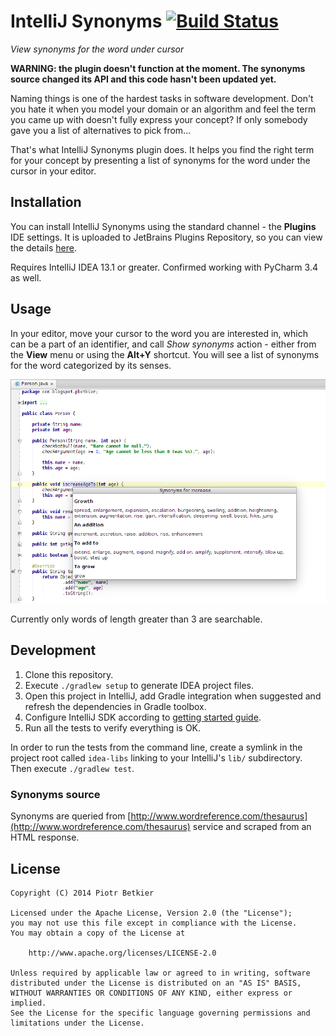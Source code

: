 # IntelliJ Synonyms [![Build Status](https://travis-ci.org/pbetkier/intellij-synonyms.svg?branch=master)](https://travis-ci.org/pbetkier/intellij-synonyms)

*View synonyms for the word under cursor*

**WARNING: the plugin doesn't function at the moment. The synonyms source changed its API and this code hasn't been updated yet.**

Naming things is one of the hardest tasks in software development. Don't you hate it when you model your domain or an
algorithm and feel the term you came up with doesn't fully express your concept? If only somebody gave you a list of 
alternatives to pick from...

That's what IntelliJ Synonyms plugin does. It helps you find the right term for your concept by presenting a 
list of synonyms for the word under the cursor in your editor.

## Installation

You can install IntelliJ Synonyms using the standard channel - the **Plugins** IDE settings. It is uploaded to
JetBrains Plugins Repository, so you can view the details [here](https://plugins.jetbrains.com/plugin/7576).

Requires IntelliJ IDEA 13.1 or greater. Confirmed working with PyCharm 3.4 as well.

## Usage

In your editor, move your cursor to the word you are interested in, which can be a part of an identifier, and call
*Show synonyms* action - either from the **View** menu or using the **Alt+Y** shortcut. You will see a list of synonyms 
for the word categorized by its senses.

![Screenshot](usage-screenshot.png)

Currently only words of length greater than 3 are searchable.

## Development

1. Clone this repository.
1. Execute ``./gradlew setup`` to generate IDEA project files.
1. Open this project in IntelliJ, add Gradle integration when suggested and refresh the dependencies in Gradle toolbox.
1. Configure IntelliJ SDK according to [getting started guide](http://confluence.jetbrains.com/display/IDEADEV/Getting+Started+with+Plugin+Development).
1. Run all the tests to verify everything is OK.

In order to run the tests from the command line, create a symlink in the project root called ``idea-libs`` linking to 
your IntelliJ's ``lib/`` subdirectory. Then execute ``./gradlew test``.

### Synonyms source

Synonyms are queried from [http://www.wordreference.com/thesaurus](http://www.wordreference.com/thesaurus) service and
scraped from an HTML response.

## License

```
Copyright (C) 2014 Piotr Betkier

Licensed under the Apache License, Version 2.0 (the "License");
you may not use this file except in compliance with the License.
You may obtain a copy of the License at

    http://www.apache.org/licenses/LICENSE-2.0      

Unless required by applicable law or agreed to in writing, software
distributed under the License is distributed on an "AS IS" BASIS,
WITHOUT WARRANTIES OR CONDITIONS OF ANY KIND, either express or implied.
See the License for the specific language governing permissions and
limitations under the License.
```

